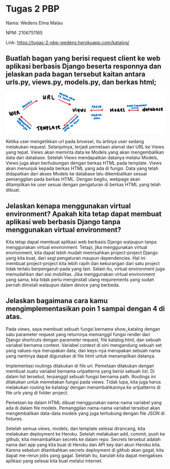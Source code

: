# Tugas 2 PBP

Nama: Wedens Elma Malau

NPM: 2106751165

Link: https://tugas-2-pbp-wedens.herokuapp.com/katalog/

## Buatlah bagan yang berisi request client ke web aplikasi berbasis Django beserta responnya dan jelaskan pada bagan tersebut kaitan antara urls.py, views.py, models.py, dan berkas html;

![bagan](https://github.com/wedens-elma/Tugas2-PBP/blob/main/bagan%20readme%20tugas%202.png)

Ketika user mengetikkan url pada browser, itu artinya user sedang melakukan request. Selanjutnya, terjadi pemetaan alamat dari URL ke Views yang tepat. Views akan meminta data ke Models yang akan mengembalikan data dari database. Setelah Views mendapatkan datanya melalui Models, Views juga akan berhubungan dengan berkas HTML pada template. Views akan menunjuk kepada berkas HTML yang ada di fungsi. Data yang telah didapatkan dari akses Models ke database lalu dikembalikan sesuai pemanggilan pada berkas HTML. Dengan begitu, webpage akan ditampilkan ke user sesuai dengan pengaturan di berkas HTML yang telah dibuat. 

## Jelaskan kenapa menggunakan virtual environment? Apakah kita tetap dapat membuat aplikasi web berbasis Django tanpa menggunakan virtual environment?

Kita tetap dapat membuat aplikasi web berbasis Django walaupun tanpa menggunakan virtual environment. Tetapi, jika menggunakan virtual environment, kita dapat lebih mudah memisahkan project-project Django yang kita buat, dari segi pengaturan maupun dependencies. Hal ini membuat project-project kita lebih rapih dan kekurangan dari satu project tidak terlalu berpengaruh pada yang lain. Selain itu, virtual environment juga memudahkan dari sisi mobilitas. Jika menggunakan virtual environment yang sama, kita tidak perlu menginstall ulang requirements yang sudah pernah diinstall walaupun dalam device yang berbeda.

## Jelaskan bagaimana cara kamu mengimplementasikan poin 1 sampai dengan 4 di atas.

Pada views, saya membuat sebuah fungsi bernama show_katalog dengan satu parameter request yang returnnya memanggil fungsi render dari Django shortcuts dengan parameter request, file katalog.html, dan sebuah variabel bernama context. Variabel context di sini mengandung sebuah set yang values-nya merupakan data, dan keys-nya merupakan sebuah nama yang nantinya dapat digunakan di file html untuk menampilkan datanya.

Implementasi routings dilakukan di file url. Pemetaan dilakukan dengan membuat suatu variabel bernama urlpatterns yang berisi sebuah list. Di dalam list tersebut, terpanggil sebuah fungsi bernama path. Routings ini dilakukan untuk memetakan fungsi pada views. Tidak lupa, kita juga harus melakukan routing ke katalog/ dengan menambahkannya ke urlpatterns di file urls yang di folder project.

Pemetaan ke dalam HTML dibuat menggunakan nama-nama variabel yang ada di dalam file models. Pemanggilan nama-nama variabel tersebut akan mengembalikan data-data models yang juga terhubung dengan file JSON di fixtures.

Setelah semua views, models, dan template selesai dirancang, kita melakukan deployment ke Heroku. Setelah melakukan add, commit, push ke github, kita menambahkan secrets ke dalam repo. Secrets tersebut adalah nama dari app yang kita buat di Heroku dan API key dari akun Heroku kita. Karena sebelum ditambahkan secrets deployment di github akan gagal, kita dapat me-rerun jobs yang gagal. Setelah itu, barulah kita dapat mengakses aplikasi yang selesai kita buat melalui internet.
